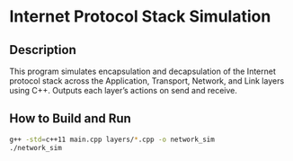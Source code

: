 # Internet Protocol Stack Simulation

## Description
This program simulates encapsulation and decapsulation of the Internet protocol stack across the Application, Transport, Network, and Link layers using C++. Outputs each layer’s actions on send and receive.

## How to Build and Run
```bash
g++ -std=c++11 main.cpp layers/*.cpp -o network_sim
./network_sim
